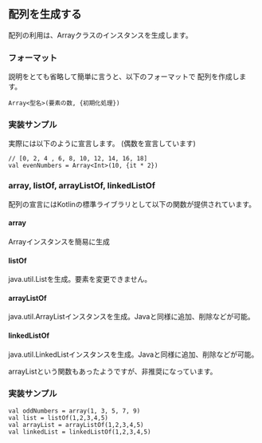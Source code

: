 ## 配列を生成する


配列の利用は、Arrayクラスのインスタンスを生成します。


### フォーマット

説明をとても省略して簡単に言うと、以下のフォーマットで
配列を作成します。

    Array<型名>(要素の数, {初期化処理})


### 実装サンプル

実際には以下のように宣言します。
(偶数を宣言しています)

    // [0, 2, 4 , 6, 8, 10, 12, 14, 16, 18]
    val evenNumbers = Array<Int>(10, {it * 2})


### array, listOf, arrayListOf, linkedListOf

配列の宣言にはKotlinの標準ライブラリとして以下の関数が提供されています。
   
   
   

   
#### array   
Arrayインスタンスを簡易に生成
#### listOf   
java.util.Listを生成。要素を変更できません。
#### arrayListOf   
java.util.ArrayListインスタンスを生成。Javaと同様に追加、削除などが可能。
#### linkedListOf   
java.util.LinkedListインスタンスを生成。Javaと同様に追加、削除などが可能。
   
arrayListという関数もあったようですが、非推奨になっています。  
   
   
   
   
### 実装サンプル
    val oddNumbers = array(1, 3, 5, 7, 9)
    val list = listOf(1,2,3,4,5)
    val arrayList = arrayListOf(1,2,3,4,5)
    val linkedList = linkedListOf(1,2,3,4,5)
  
  
   
   
   
   
   
   
